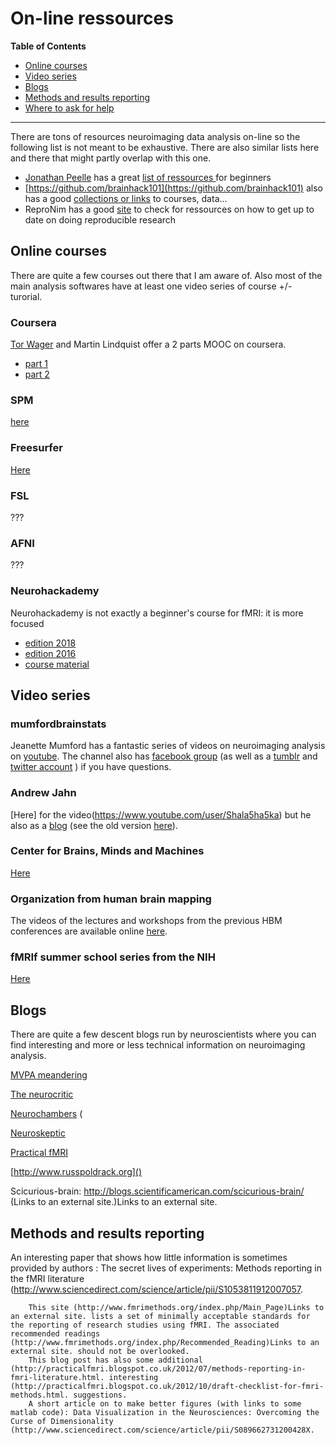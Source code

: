 ﻿# On-line ressources

**Table of Contents**
- [Online courses](#Online-courses)
- [Video series](#Video-series)
- [Blogs](#Blog)
- [Methods and results reporting](#Methods-and-results-reporting)
- [Where to ask for help](#Where-to-ask-for-help)

---

There are tons of resources neuroimaging data analysis on-line so the following list is not meant to be exhaustive. There are also similar lists here and there that might partly overlap with this one.

* [Jonathan Peelle]() has a great [list of ressources ](http://jonathanpeelle.net/mri-resources-for-beginners) for beginners
* [https://github.com/brainhack101](https://github.com/brainhack101)  also has a good [collections or links](https://brainhack101.github.io/neurolinks/) to courses, data...
* ReproNim has a good [site](http://www.reproducibleimaging.org/index.html) to check for ressources on how to get up to date on doing reproducible research


## Online courses

There are quite a few courses out there that I am aware of. Also most of the main analysis softwares have at least one video series of course +/- turorial.

### Coursera

[Tor Wager]() and Martin Lindquist offer a 2 parts MOOC on coursera.

* [part 1](https://en.coursera.org/learn/functional-mri)
* [part 2](https://en.coursera.org/learn/functional-mri-2)

### SPM
[here](http://www.fil.ion.ucl.ac.uk/spm/course/video/)

### Freesurfer
[Here](freesurfer)

### FSL
???

### AFNI
???

### Neurohackademy
Neurohackademy is not exactly a beginner's course for fMRI: it is more focused

* [edition 2018](https://www.youtube.com/playlist?list=PLO3l0PnUGHYEqA7rFQT2jM6jxsaC2XiHh)
* [edition 2016](https://www.youtube.com/watch?v=dm2fNal3jdc&list=PLEdFhTRBFLObkatJOX9wp3BCueH4wNSl7)
* [course material](https://github.com/neurohackademy)


## Video series

### mumfordbrainstats

Jeanette Mumford has a fantastic series of videos on neuroimaging analysis on [youtube](https://www.youtube.com/channel/UCZ7gF0zm35FwrFpDND6DWeA). The channel also has [facebook group](https://www.facebook.com/groups/mumfordbrainstats/) (as well as a [tumblr](http://mumfordbrainstats.tumblr.com/) and [twitter account](https://twitter.com/mumbrainstats) ) if you have questions.

### Andrew Jahn
[Here] for the video(https://www.youtube.com/user/Shala5ha5ka) but he also as a [blog](https://www.andysbrainblog.com/) (see the old version [here](http://andysbrainblog.blogspot.com)).

### Center for Brains, Minds and Machines
[Here](https://www.youtube.com/channel/UCGoxKRfTs0jQP52cfHCyyRQ)

### Organization from human brain mapping
The videos of the lectures and workshops from the previous HBM conferences are available online [here](https://www.pathlms.com/ohbm/courses).

### fMRIf summer school series from the NIH
[Here](https://fmrif.nimh.nih.gov/public/fmri-course/)


## Blogs

There are quite a few descent blogs run by neuroscientists where you can find interesting and more or less technical information on neuroimaging analysis.

[MVPA meandering](http://mvpa.blogspot.co.uk) 

[The neurocritic](http://neurocritic.blogspot.co.uk) 

[Neurochambers](http://neurochambers.blogspot.co.uk) (

[Neuroskeptic](http://blogs.discovermagazine.com/neuroskeptic/) 

[Practical fMRI](http://practicalfmri.blogspot.co.uk) 
 
[http://www.russpoldrack.org]()

Scicurious-brain: http://blogs.scientificamerican.com/scicurious-brain/ (Links to an external site.)Links to an external site.



##    Methods and results reporting

An interesting paper that shows how little information is sometimes provided by authors : The secret lives of experiments: Methods reporting in the fMRI literature (http://www.sciencedirect.com/science/article/pii/S1053811912007057.

        This site (http://www.fmrimethods.org/index.php/Main_Page)Links to an external site. lists a set of minimally acceptable standards for the reporting of research studies using fMRI. The associated recommended readings (http://www.fmrimethods.org/index.php/Recommended_Reading)Links to an external site. should not be overlooked.
        This blog post has also some additional (http://practicalfmri.blogspot.co.uk/2012/07/methods-reporting-in-fmri-literature.html. interesting (http://practicalfmri.blogspot.co.uk/2012/10/draft-checklist-for-fmri-methods.html. suggestions.
        A short article on to make better figures (with links to some matlab code): Data Visualization in the Neurosciences: Overcoming the Curse of Dimensionality (http://www.sciencedirect.com/science/article/pii/S089662731200428X. 

     

